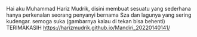 Hai aku Muhammad Hariz Mudrik, disini membuat sesuatu yang sederhana hanya perkenalan seorang penyanyi bernama Sza dan lagunya yang sering kudengar. semoga suka (gambarnya kalau di tekan bisa behenti) TERIMAKASIH
https://harizmudrik.github.io/Mandiri_20220140141/
